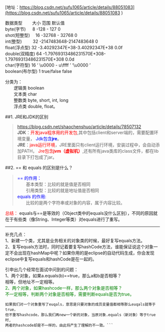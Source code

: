 
[地址：https://blog.csdn.net/sufu1065/article/details/88051083](https://blog.csdn.net/sufu1065/article/details/88051083 )

数据类型 　　大小             范围                                     默认值    
byte(字节) 　  8          -128  - 127                                 0   
shot(短整型) 　16       -32768 - 32768                                0    
int(整型) 　　 32     -2147483648-2147483648                          0    
float(浮点型)  32  -3.40292347E+38-3.40292347E+38                     0.0f   
double(双精度) 64 -1.79769313486231570E+308-1.79769313486231570E+308  0.0d   
char(字符型)   16      ‘ \u0000 - u\ffff ’                           ‘\u0000 ’   
boolean(布尔型) 1 true/false                                          false   

分类为：  
　　逻辑类 boolean   
　　文本类 char   
　　整数类 byte, short, int, long  
　　浮点类 double, float。  

##1. JRE和JDK的区别
>https://blog.csdn.net/shaochenshuo/article/details/78507132   
**JDK**：<font color=red>开发java程序用的开发包</font>,其中包括client和server端的，需要配置环境变量，
<font color=blue>Jdk包含**jre**</font>。    
**JRE**：<font color=red>java运行环境</font>，JRE里面只有client运行环境，安装过程中，会自动添加PATH，
<font color=red>Jre包含**jvm（虚拟机）**</font>,还有所有java类库的class文件，都在lib目录下打包成了jar。 

##2. == 和 equals 的区别是什么？
><font color="blue">== 的作用：</font>   
　　基本类型：比较的就是值是否相同   
　　引用类型：比较的就是地址值是否相同   
<font color="blue">equals 的作用:</font>    
　　比较的是两个字符串或对象的内容，属于内容比较。
 
<font color="red">总结：</font>
equals与==是等效的（Object类中的equals没什么区别），不同的原因就在于有些类（像String、Integer等类）对equals进行了重写。

****
补充几点：   
1、新建一个类，尤其是业务相关的对象类的时候，最好复写equals方法。   
2、复写equals方法时，同时记着要复写hashCode方法，谁能保证说这个对象一定不会出现在hashMap中呢？如果你用的是eclipse的自动代码生成，你会发现eclipse中复写equals和hashCode是在一起的。

引申出几个经常在面试中问到的问题：   
     1、两个对象，如果a.equals(b)==true，那么a和b是否相等？      
          相等，但地址不一定相等。   
     <font color="green">2、两个对象，如果hashcode一样，那么两个对象是否相等？   
          不一定相等，判断两个对象是否相等，需要判断equals是否为true。</font>       
 
 ```解答：   
如果我们对一个对象重写了euqals，意思是只要对象的成员变量值都相等那么euqals就等于true，
但不重写hashcode，那么我们再new一个新的对象，当原对象.equals（新对象）等于true时,
两者的hashcode却是不一样的，由此将产生了理解的不一致。```   